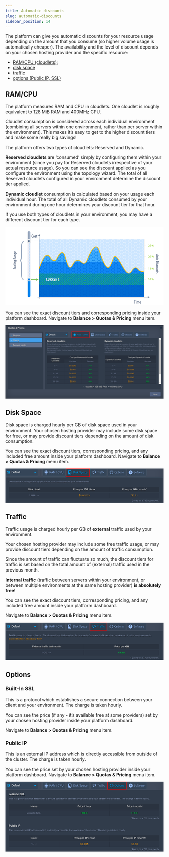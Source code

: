 ```yaml
---
title: Automatic discounts
slug: automatic-discounts
sidebar_position: 14
---
```


The platform can give you automatic discounts for your resource usage depending on the amount that you consume (so higher volume usage is automatically cheaper). The availability and the level of discount depends on your chosen hosting provider and the specific resource:

- [RAM/CPU (cloudlets);](/docs/Account&Pricing/Automatic%20Discounts#ramcpu)
- [disk space](/docs/Account&Pricing/Automatic%20Discounts#disk-space)
- [traffic](/docs/Account&Pricing/Automatic%20Discounts#traffic)
- [options (Public IP, SSL)](/docs/Account&Pricing/Automatic%20Discounts#options)

## RAM/CPU

The platform measures RAM and CPU in cloudlets. One cloudlet is roughly equivalent to 128 MiB RAM and 400MHz CPU.

Cloudlet consumption is considered across each individual environment (combining all servers within one environment, rather than per server within the environment). This makes it’s easy to get to the higher discount tiers and make some really big savings!

The platform offers two types of cloudlets: Reserved and Dynamic.

**Reserved cloudlets** are ‘consumed’ simply by configuring them within your environment (since you pay for Reserved cloudlets irrespective of your actual resource usage). So you can see the discount applied as you configure the environment using the topology wizard. The total of all Reserved cloudlets configured in your environment determine the discount tier applied.

**Dynamic cloudlet** consumption is calculated based on your usage each individual hour. The total of all Dynamic cloudlets consumed by your environment during one hour determines your discount tier for that hour.

If you use both types of cloudlets in your environment, you may have a different discount tier for each type.

<div style={{
    display:'flex',
    justifyContent: 'center',
    margin: '0 0 1rem 0'
}}>

![Locale Dropdown](./img/AutomaticDiscounts/c752af1ddd0661e70b3547b89d994528RAM_CPU.png)

</div>

You can see the exact discount tiers and corresponding pricing inside your platform dashboard.
Navigate to **Balance > Quotas & Pricing** menu item.

<div style={{
    display:'flex',
    justifyContent: 'center',
    margin: '0 0 1rem 0'
}}>

![Locale Dropdown](./img/AutomaticDiscounts/2.png)

</div>

## Disk Space

Disk space is charged hourly per GB of disk space used in your environment.
Your chosen hosting provider may include some disk space for free, or may provide discount tiers depending on the amount of disk consumption.

You can see the exact discount tiers, corresponding pricing, and any included free amount inside your platform dashboard.
Navigate to **Balance > Quotas & Pricing** menu item.

<div style={{
    display:'flex',
    justifyContent: 'center',
    margin: '0 0 1rem 0'
}}>

![Locale Dropdown](./img/AutomaticDiscounts/3.png)

</div>

## Traffic

Traffic usage is charged hourly per GB of **external** traffic used by your environment.

Your chosen hosting provider may include some free traffic usage, or may provide discount tiers depending on the amount of traffic consumption.

Since the amount of traffic can fluctuate so much, the discount tiers for traffic is set based on the total amount of (external) traffic used in the previous month.

**Internal traffic** (traffic between servers within your environment, or between multiple environments at the same hosting provider) **is absolutely free!**

You can see the exact discount tiers, corresponding pricing, and any included free amount inside your platform dashboard.

Navigate to **Balance > Quotas & Pricing** menu item.

<div style={{
    display:'flex',
    justifyContent: 'center',
    margin: '0 0 1rem 0'
}}>

![Locale Dropdown](./img/AutomaticDiscounts/4.png)

</div>

## Options

### Built-In SSL

This is a protocol which establishes a secure connection between your client and your environment. The charge is taken hourly.

You can see the price (if any - it’s available free at some providers) set by your chosen hosting provider inside your platform dashboard.

Navigate to **Balance > Quotas & Pricing** menu item.

### Public IP

This is an external IP address which is directly accessible from outside of the cluster. The charge is taken hourly.

You can see the price set by your chosen hosting provider inside your platform dashboard. Navigate to **Balance > Quotas & Pricing** menu item.

<div style={{
    display:'flex',
    justifyContent: 'center',
    margin: '0 0 1rem 0'
}}>

![Locale Dropdown](./img/AutomaticDiscounts/5.png)

</div>
